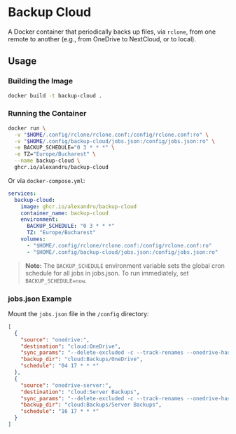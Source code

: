 # Backup Cloud

A Docker container that periodically backs up files, via `rclone`, from one remote to another (e.g., from OneDrive to NextCloud, or to local).

## Usage

### Building the Image

```bash
docker build -t backup-cloud .
```

### Running the Container

```bash
docker run \
  -v "$HOME/.config/rclone/rclone.conf:/config/rclone.conf:ro" \
  -v "$HOME/.config/backup-cloud/jobs.json:/config/jobs.json:ro" \
  -e BACKUP_SCHEDULE="0 3 * * *" \
  -e TZ="Europe/Bucharest" \
  --name backup-cloud \
  ghcr.io/alexandru/backup-cloud
```

Or via `docker-compose.yml`:

```yaml
services:
  backup-cloud:
    image: ghcr.io/alexandru/backup-cloud
    container_name: backup-cloud
    environment:
      BACKUP_SCHEDULE: "0 3 * * *"
      TZ: "Europe/Bucharest"
    volumes:
      - "$HOME/.config/rclone/rclone.conf:/config/rclone.conf:ro"
      - "$HOME/.config/backup-cloud/jobs.json:/config/jobs.json:ro"
```

> **Note:** The `BACKUP_SCHEDULE` environment variable sets the global cron schedule for all jobs in jobs.json. To run immediately, set `BACKUP_SCHEDULE=now`.

### jobs.json Example

Mount the `jobs.json` file in the `/config` directory:

```json
[
  {
    "source": "onedrive:",
    "destination": "cloud:OneDrive",
    "sync_params": "--delete-excluded -c --track-renames --onedrive-hash-type sha1",
    "backup_dir": "cloud:Backups/OneDrive",
    "schedule": "04 17 * * *"
  },
  {
    "source": "onedrive-server:",
    "destination": "cloud:Server Backups",
    "sync_params": "--delete-excluded -c --track-renames --onedrive-hash-type sha1",
    "backup_dir": "cloud:Backups/Server Backups",
    "schedule": "16 17 * * *"
  }
]
```
